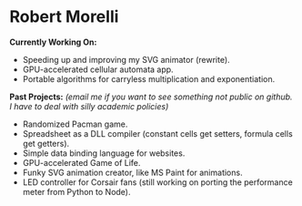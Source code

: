 # Robert Morelli 

**Currently Working On:**
- Speeding up and improving my SVG animator (rewrite).
- GPU-accelerated cellular automata app.
- Portable algorithms for carryless multiplication and exponentiation.

**Past Projects:** *(email me if you want to see something not public on github. I have to deal with silly academic policies)*
- Randomized Pacman game.
- Spreadsheet as a DLL compiler (constant cells get setters, formula cells get getters).
- Simple data binding language for websites.
- GPU-accelerated Game of Life.
- Funky SVG animation creator, like MS Paint for animations.
- LED controller for Corsair fans (still working on porting the performance meter from Python to Node).
